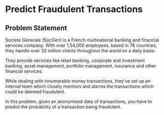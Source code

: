 
# Predict Fraudulent Transactions

## Problem Statement
Societe Generale (SocGen) is a French multinational banking and financial services company. With over 1,54,000 employees, based in 76 countries, they handle over 32 million clients throughout the world on a daily basis.

They provide services like retail banking, corporate and investment banking, asset management, portfolio management, insurance and other financial services.

While dealing with innumerable money transactions, they’ve set up an internal team which closely monitors and alarms the transactions which could be deemed fraudulent.

In this problem, given an anonymised data of transactions, you have to predict the probability of a transaction being fraudulent.
